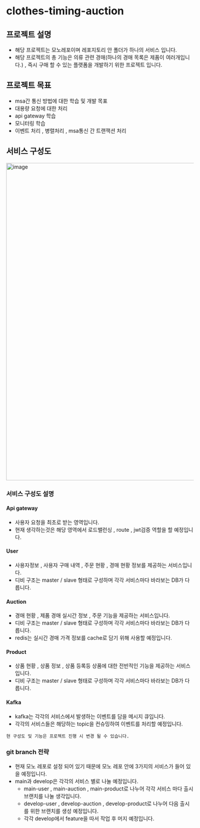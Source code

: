 # clothes-timing-auction

## 프로젝트 설명
- 해당 프로젝트는 모노레포이며 레포지토리 안 폴더가 하나의 서비스 입니다.
- 해당 프로젝트의 총 기능은 의류 관련 경매(하나의 경매 목록은 제품이 여러개입니다.) , 즉시 구매 할 수 있는 플랫폼을 개발하기 위한 프로젝트 입니다.

## 프로젝트 목표
- msa간 통신 방법에 대한 학습 및 개발 목표
- 대용량 요청에 대한 처리
- api gateway 학습
- 모니터링 학습
- 이벤트 처리 , 병렬처리 , msa통신 간 트랜잭션 처리

## 서비스 구성도
<img width="852" alt="image" src="https://github.com/f-lab-edu/clothes-timing-auction/assets/20530218/91c237d4-28d7-4fc9-a9c0-baceeaad7d17">

### 서비스 구성도 설명
#### Api gateway
- 사용자 요청을 최초로 받는 영역입니다.
- 현재 생각하는것은 해당 영역에서 로드밸런싱 , route , jwt검증 역할을 할 예정입니다.

#### User
- 사용자정보 , 사용자 구매 내역 , 주문 현황 , 경매 현황 정보를 제공하는 서비스입니다.
- 디비 구조는 master / slave 형태로 구성하며 각각 서비스마다 바라보는 DB가 다릅니다.

#### Auction
- 경매 현황 , 제품 경매 실시간 정보 , 주문 기능을 제공하는 서비스입니다.
- 디비 구조는 master / slave 형태로 구성하며 각각 서비스마다 바라보는 DB가 다릅니다.
- redis는 실시간 경매 가격 정보를 cache로 담기 위해 사용할 예정입니다.

#### Product
- 상품 현황 , 상품 정보 , 상품 등록등 상품에 대한 전반적인 기능을 제공하는 서비스 입니다.
- 디비 구조는 master / slave 형태로 구성하며 각각 서비스마다 바라보는 DB가 다릅니다.

#### Kafka
- kafka는 각각의 서비스에서 발생하는 이벤트를 담을 메시지 큐입니다.
- 각각의 서비스들은 해당하는 topic을 컨슈밍하여 이벤트를 처리할 예정입니다.

~~~
현 구성도 및 기능은 프로젝트 진행 시 변경 될 수 있습니다.
~~~

### git branch 전략
- 현재 모노 레포로 설정 되어 있기 때문에 모노 레포 안에 3가지의 서비스가 들어 있을 예정입니다.
- main과 develop은 각각의 서비스 별로 나눌 예정입니다.
    -  main-user , main-auction , main-product로 나누어 각각 서비스 마다 출시 브랜치를 나눌 생각입니다.
    -  develop-user , develop-auction , develop-product로 나누어 다음 출시를 위한 브랜치를 생성 예정입니다.
    -  각각 develop에서 feature을 따서 작업 후 머지 예정입니다.

